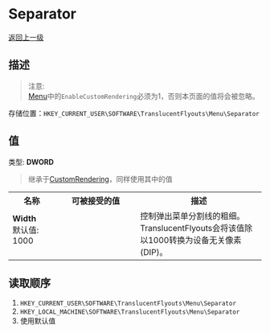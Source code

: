 # Separator
[返回上一级](../CONFIG.md)
## 描述
> 注意:   
> [Menu](../CONFIG.md)中的`EnableCustomRendering`必须为1，否则本页面的值将会被忽略。

存储位置：`HKEY_CURRENT_USER\SOFTWARE\TranslucentFlyouts\Menu\Separator`   
## 值
类型: <b>DWORD</b>  
> 继承于[CustomRendering](../CustomRendering/CONFIG.md)，同样使用其中的值
<table>
<tr>
<th>名称</th>
<th>可被接受的值</th>
<th>描述</th>
</tr>

<tr>
<td width="10%">
<dl>
<dt><b>Width</b></dt>
<dt>默认值: 1000</dt>
</dl>
</td>
<td width="20%">
<dl>
</dl>
</td>
<td width="30%">
<dt>控制弹出菜单分割线的粗细。</dt>
<dt>TranslucentFlyouts会将该值除以1000转换为设备无关像素(DIP)。</dt>
</td>
</tr>

</table>

## 读取顺序
1. `HKEY_CURRENT_USER\SOFTWARE\TranslucentFlyouts\Menu\Separator` 
2. `HKEY_LOCAL_MACHINE\SOFTWARE\TranslucentFlyouts\Menu\Separator`
3. 使用默认值